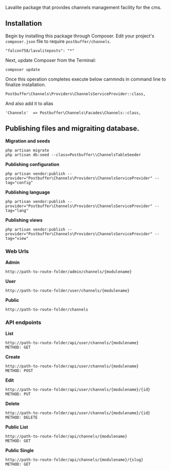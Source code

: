 Lavalite package that provides channels management facility for the cms.

## Installation

Begin by installing this package through Composer. Edit your project's `composer.json` file to require `postbuffer/channels`.

    "falcon758/lavaliteposts": "*"

Next, update Composer from the Terminal:

    composer update

Once this operation completes execute below cammnds in command line to finalize installation.

    Postbuffer\Channels\Providers\ChannelsServiceProvider::class,

And also add it to alias

    'Channels'  => Postbuffer\Channels\Facades\Channels::class,

## Publishing files and migraiting database.

**Migration and seeds**

    php artisan migrate
    php artisan db:seed --class=Postbuffer\\ChannelsTableSeeder

**Publishing configuration**

    php artisan vendor:publish --provider="Postbuffer\Channels\Providers\ChannelsServiceProvider" --tag="config"

**Publishing language**

    php artisan vendor:publish --provider="Postbuffer\Channels\Providers\ChannelsServiceProvider" --tag="lang"

**Publishing views**

    php artisan vendor:publish --provider="Postbuffer\Channels\Providers\ChannelsServiceProvider" --tag="view"


### Web Urls

**Admin**

    http://path-to-route-folder/admin/channels/{modulename}

**User**

    http://path-to-route-folder/user/channels/{modulename}

**Public**

    http://path-to-route-folder/channels


### API endpoints

**List**

    http://path-to-route-folder/api/user/channels/{modulename}
    METHOD: GET

**Create**

    http://path-to-route-folder/api/user/channels/{modulename}
    METHOD: POST

**Edit**

    http://path-to-route-folder/api/user/channels/{modulename}/{id}
    METHOD: PUT

**Delete**

    http://path-to-route-folder/api/user/channels/{modulename}/{id}
    METHOD: DELETE

**Public List**

    http://path-to-route-folder/api/channels/{modulename}
    METHOD: GET

**Public Single**

    http://path-to-route-folder/api/channels/{modulename}/{slug}
    METHOD: GET
